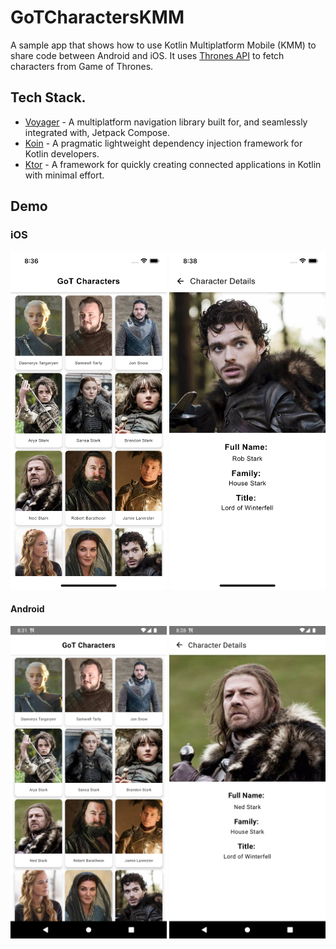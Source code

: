 # GoTCharactersKMM
A sample app that shows how to use Kotlin Multiplatform Mobile (KMM) to share code between Android and iOS. It uses [Thrones API](https://thronesapi.com/api/) to fetch characters from Game of Thrones.

## Tech Stack.
- [Voyager](https://github.com/adrielcafe/voyager) - A multiplatform navigation library built for, and seamlessly integrated with, Jetpack Compose.
- [Koin](https://insert-koin.io/) - A pragmatic lightweight dependency injection framework for Kotlin developers.
- [Ktor](https://ktor.io/) - A framework for quickly creating connected applications in Kotlin with minimal effort.

## Demo
### iOS
<img src="art/ios-characters.png" width="250"/> <img src="art/ios-details.png" width="250"/>

#### Android
<img src="art/android-characters.png" width="250"/> <img src="art/android-details.png" width="250"/>